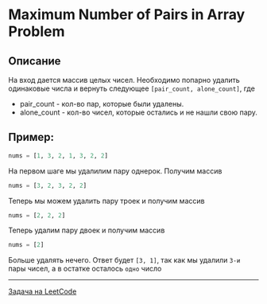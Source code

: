 # Maximum Number of Pairs in Array Problem

## Описание

На вход дается массив целых чисел. Необходимо попарно удалить одинаковые числа и вернуть следующее `[pair_count, alone_count]`, где

- pair_count - кол-во пар, которые были удалены.
- alone_count - кол-во чисел, которые остались и не нашли свою пару.

## Пример:

```python
nums = [1, 3, 2, 1, 3, 2, 2]
```

На первом шаге мы удалилим пару однерок. Получим массив

```python
nums = [3, 2, 3, 2, 2]
```

Теперь мы можем удалить пару троек и получим массив

```python
nums = [2, 2, 2]
```

Теперь удалим пару двоек и получим массив

```python
nums = [2]
```

Больше удалять нечего. Ответ будет `[3, 1]`, так как мы удалили `3-и` пары чисел, а в остатке осталось `одно` число

---
<a href="https://leetcode.com/problems/maximum-number-of-pairs-in-array/">Задача на LeetCode</a>
